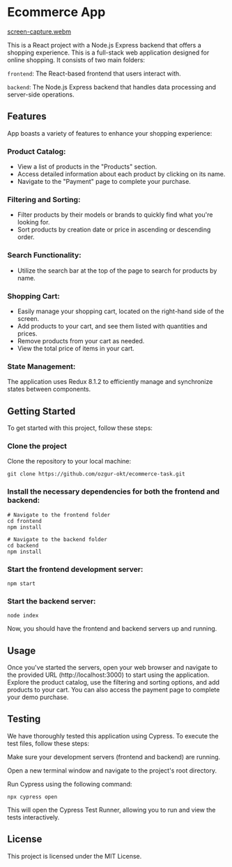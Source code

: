 # Ecommerce App

[screen-capture.webm](https://github.com/ozgur-okt/ete-task/assets/73358116/346fd652-a0b4-49b1-af5b-0e9954500bf6)




This is a React project with a Node.js Express backend that offers a shopping experience. This is a full-stack web application designed for online shopping. It consists of two main folders:

```frontend```: The React-based frontend that users interact with.

```backend```: The Node.js Express backend that handles data processing and server-side operations.

## Features 

App boasts a variety of features to enhance your shopping experience:

### Product Catalog:

* View a list of products in the "Products" section.
* Access detailed information about each product by clicking on its name.
* Navigate to the "Payment" page to complete your purchase.

### Filtering and Sorting:

* Filter products by their models or brands to quickly find what you're looking for.
* Sort products by creation date or price in ascending or descending order.

### Search Functionality:

* Utilize the search bar at the top of the page to search for products by name.

### Shopping Cart:

* Easily manage your shopping cart, located on the right-hand side of the screen.
* Add products to your cart, and see them listed with quantities and prices.
* Remove products from your cart as needed.
* View the total price of items in your cart.

### State Management:

The application uses Redux 8.1.2 to efficiently manage and synchronize states between components.

## Getting Started

To get started with this project, follow these steps:

### Clone the project

Clone the repository to your local machine:

```
git clone https://github.com/ozgur-okt/ecommerce-task.git
```

### Install the necessary dependencies for both the frontend and backend:

```
# Navigate to the frontend folder
cd frontend
npm install

# Navigate to the backend folder
cd backend
npm install
```

### Start the frontend development server:

```
npm start
```

### Start the backend server:

```
node index
```

Now, you should have the frontend and backend servers up and running.

## Usage
Once you've started the servers, open your web browser and navigate to the provided URL (http://localhost:3000) to start using the application. Explore the product catalog, use the filtering and sorting options, and add products to your cart. You can also access the payment page to complete your demo purchase.

## Testing
We have thoroughly tested this application using Cypress. To execute the test files, follow these steps:

Make sure your development servers (frontend and backend) are running.

Open a new terminal window and navigate to the project's root directory.

Run Cypress using the following command:

```
npx cypress open
```

This will open the Cypress Test Runner, allowing you to run and view the tests interactively.

## License
This project is licensed under the MIT License.
